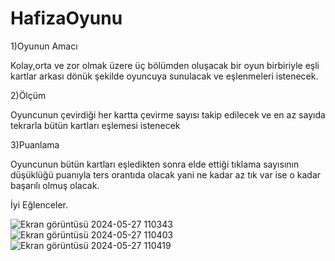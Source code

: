 # HafizaOyunu
 1)Oyunun Amacı 

Kolay,orta ve zor olmak üzere üç bölümden  oluşacak bir oyun birbiriyle eşli kartlar arkası dönük şekilde oyuncuya sunulacak ve eşlenmeleri istenecek. 

   2)Ölçüm 

Oyuncunun çevirdiği her kartta çevirme sayısı takip edilecek ve en az sayıda tekrarla bütün kartları eşlemesi istenecek 

  3)Puanlama 

Oyuncunun bütün kartları eşledikten sonra elde ettiği tıklama sayısının düşüklüğü puanıyla ters orantıda olacak yani ne kadar az tık var ise o kadar başarılı olmuş olacak. 

İyi Eğlenceler.

![Ekran görüntüsü 2024-05-27 110343](https://github.com/ulaserda/HafizaOyunu/assets/149077553/f204d073-87cb-4c16-9881-6f7b7a735620)
![Ekran görüntüsü 2024-05-27 110403](https://github.com/ulaserda/HafizaOyunu/assets/149077553/40cd427d-b426-4caa-94f5-87d8a8532b2f)
![Ekran görüntüsü 2024-05-27 110419](https://github.com/ulaserda/HafizaOyunu/assets/149077553/81a7f0fb-d77e-4fab-94c3-6e6333d0061b)
